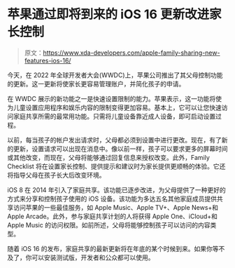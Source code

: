 # 苹果通过即将到来的 iOS 16 更新改进家长控制

> 原文：<https://www.xda-developers.com/apple-family-sharing-new-features-ios-16/>

今天，在 2022 年全球开发者大会(WWDC)上，苹果公司推出了其父母控制功能的更新。这一更新将使家长更容易管理账户，并简化孩子的申请。

在 WWDC 展示的新功能之一是快速设置限制的能力。苹果表示，这一功能将使为儿童设置应用程序和娱乐内容的限制变得更加容易。基本上，它可以让您快速访问家庭共享所需的最常用功能。只需将儿童设备靠近成人设备，即可启动设置过程。

以前，每当孩子的帐户发出请求时，父母都必须到设置中进行更改。现在，有了新的更新，设置请求可以出现在消息中。像以前一样，孩子可以要求更多的屏幕时间或其他改变，而现在，父母将能够通过回复信息来授权改变。此外，Family Checklist 将在设置家长控制、提供提示和建议时为家长提供更顺畅的体验。它还将指导父母在孩子长大后改变环境。

iOS 8 在 2014 年引入了家庭共享。该功能已逐步改进，为父母提供了一种更好的方式来分享和控制孩子使用的 iOS 设备。该功能为多达五名其他家庭成员提供共享访问苹果的一些最佳服务，如 Apple Music、Apple TV+、Apple News+和 Apple Arcade。此外，参与家庭共享计划的人将获得 Apple One、iCloud+和 Apple Music 的访问权限。如前所述，父母将能够控制孩子可以访问的内容类型。

随着 iOS 16 的发布，家庭共享的最新更新将在年底的某个时候到来。如果你等不及了，你可以安装测试版，开发者和公众都可以使用。